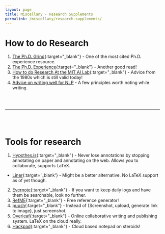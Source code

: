 ```yaml
---
layout: page
title: Miscellany - Research Supplements
permalink: /miscellany/research-supplements/
---
```


How to do Research
===
1. [The Ph.D. Grind](http://www.pgbovine.net/PhD-memoir/pguo-PhD-grind.pdf){:target="_blank"} - One of the most cited Ph.D. experience resource.
2. [The Ph.D. Experience](http://cseweb.ucsd.edu/~mihir/phd.html){:target="_blank"} - Another good read!
2. [How to do Research At the MIT AI Lab](https://people.cs.umass.edu/~emery/misc/how-to.pdf){:target="_blank"} - Advice from the 1980s which is still valid today!
3. [Advice on writing well for NLP](http://www.umiacs.umd.edu/~resnik/writing_advice.html) - A few principles worth noting while writing.

<br><br>

- - -

<br><br>


Tools for research
===
1. [Hypothes.is](http://hypothes.is/){:target="_blank"} - Never lose annotations by stopping annotating on paper and annotating on the web. Allows you to collaborate, supports LaTeX.
 - [Liner](http://getliner.com/login/){:target='_blank'} - Might be a better alternative. No LaTeX support as of yet though.
2. [Evernote](https://evernote.com/){:target="_blank"} - If you want to keep daily logs and have them be searchable, look no further.
3. [RefME](https://www.refme.com/){:target="_blank"} - Free reference generator!
4. [puush](http://puush.me/){:target="_blank"} - Instead of {Screenshot, upload, generate link to image}, just screenshot.
5. [Overleaf](https://www.overleaf.com/dash){:target="_blank"} - Online collaborative writing and publishing system. LaTeX on the cloud really.
6. [Hackpad](https://hackpad.com/){:target="_blank"} - Cloud based notepad on steroids!